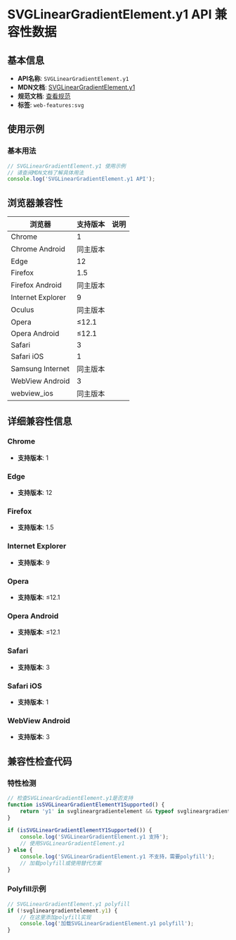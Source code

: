 # SVGLinearGradientElement.y1 API 兼容性数据

## 基本信息

- **API名称**: `SVGLinearGradientElement.y1`
- **MDN文档**: [SVGLinearGradientElement.y1](https://developer.mozilla.org/docs/Web/API/SVGLinearGradientElement/y1)
- **规范文档**: [查看规范](https://svgwg.org/svg2-draft/pservers.html#__svg__SVGLinearGradientElement__y1)
- **标签**: `web-features:svg`

## 使用示例

### 基本用法

```javascript
// SVGLinearGradientElement.y1 使用示例
// 请查阅MDN文档了解具体用法
console.log('SVGLinearGradientElement.y1 API');
```

## 浏览器兼容性

| 浏览器 | 支持版本 | 说明 |
|--------|----------|------|
| Chrome | 1 |  |
| Chrome Android | 同主版本 |  |
| Edge | 12 |  |
| Firefox | 1.5 |  |
| Firefox Android | 同主版本 |  |
| Internet Explorer | 9 |  |
| Oculus | 同主版本 |  |
| Opera | ≤12.1 |  |
| Opera Android | ≤12.1 |  |
| Safari | 3 |  |
| Safari iOS | 1 |  |
| Samsung Internet | 同主版本 |  |
| WebView Android | 3 |  |
| webview_ios | 同主版本 |  |

## 详细兼容性信息

### Chrome

- **支持版本**: 1

### Edge

- **支持版本**: 12

### Firefox

- **支持版本**: 1.5

### Internet Explorer

- **支持版本**: 9

### Opera

- **支持版本**: ≤12.1

### Opera Android

- **支持版本**: ≤12.1

### Safari

- **支持版本**: 3

### Safari iOS

- **支持版本**: 1

### WebView Android

- **支持版本**: 3

## 兼容性检查代码

### 特性检测

```javascript
// 检查SVGLinearGradientElement.y1是否支持
function isSVGLinearGradientElementY1Supported() {
    return 'y1' in svglineargradientelement && typeof svglineargradientelement.y1 === 'function';
}

if (isSVGLinearGradientElementY1Supported()) {
    console.log('SVGLinearGradientElement.y1 支持');
    // 使用SVGLinearGradientElement.y1
} else {
    console.log('SVGLinearGradientElement.y1 不支持，需要polyfill');
    // 加载polyfill或使用替代方案
}
```

### Polyfill示例

```javascript
// SVGLinearGradientElement.y1 polyfill
if (!svglineargradientelement.y1) {
    // 在这里添加polyfill实现
    console.log('加载SVGLinearGradientElement.y1 polyfill');
}
```


